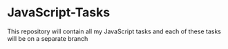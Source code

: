 # JavaScript-Tasks
This repository will contain all my JavaScript tasks and each of these tasks will be on a separate branch 
